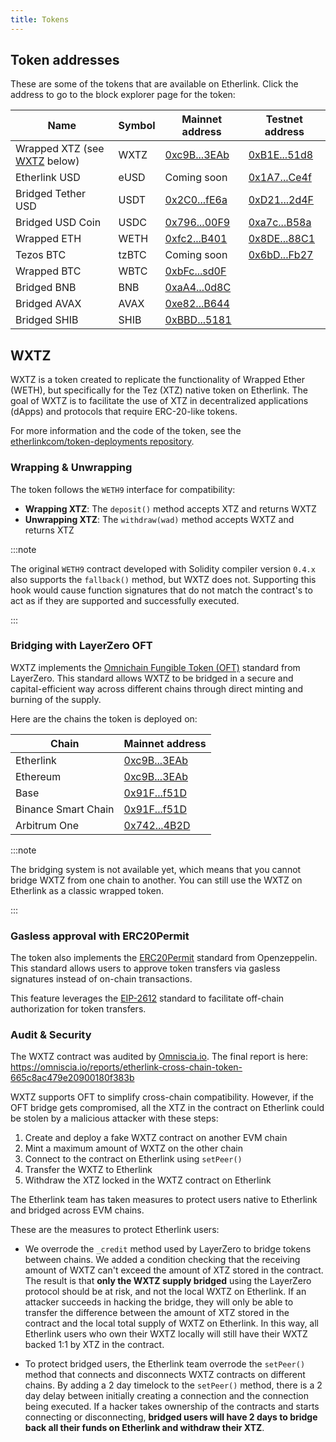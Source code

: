 ```yaml
---
title: Tokens
---
```


## Token addresses

These are some of the tokens that are available on Etherlink.
Click the address to go to the block explorer page for the token:

<table class="token_address_table">
<thead>
  <th>Name</th>
  <th>Symbol</th>
  <th>Mainnet address</th>
  <th>Testnet address</th>
</thead>
<tbody>
<tr>
  <td>Wrapped XTZ (see <a href="#wxtz">WXTZ</a> below)</td>
  <td>WXTZ</td>
  <td><a href="https://explorer.etherlink.com/token/0xc9B53AB2679f573e480d01e0f49e2B5CFB7a3EAb" target="_blank">0xc9B...3EAb</a></td>
  <td><a href="https://testnet-explorer.etherlink.com/address/0xB1Ea698633d57705e93b0E40c1077d46CD6A51d8" target="_blank">0xB1E...51d8</a></td>
</tr>
<tr>
  <td>Etherlink USD</td>
  <td>eUSD</td>
  <td>Coming soon</td>
  <td><a href="https://testnet-explorer.etherlink.com/address/0x1A71f491fb0Ef77F13F8f6d2a927dd4C969ECe4f" target="_blank">0x1A7...Ce4f</a></td>
</tr>
<tr>
  <td>Bridged Tether USD</td>
  <td>USDT</td>
  <td><a href="https://explorer.etherlink.com/address/0x2C03058C8AFC06713be23e58D2febC8337dbfE6A" target="_blank">0x2C0...fE6a</a></td>
  <td><a href="https://testnet-explorer.etherlink.com/address/0xD21B917D2f4a4a8E3D12892160BFFd8f4cd72d4F" target="_blank">0xD21...2d4F</a></td>
</tr>
<tr>
  <td>Bridged USD Coin</td>
  <td>USDC</td>
  <td><a href="https://explorer.etherlink.com/address/0x796Ea11Fa2dD751eD01b53C372fFDB4AAa8f00F9" target="_blank">0x796...00F9</a></td>
  <td><a href="https://testnet-explorer.etherlink.com/address/0xa7c9092A5D2C3663B7C5F714dbA806d02d62B58a" target="_blank">0xa7c...B58a</a></td>
</tr>
<tr>
  <td>Wrapped ETH</td>
  <td>WETH</td>
  <td><a href="https://explorer.etherlink.com/address/0xfc24f770F94edBca6D6f885E12d4317320BcB401" target="_blank">0xfc2...B401</a></td>
  <td><a href="https://testnet-explorer.etherlink.com/address/0x8DEF68408Bc96553003094180E5C90d9fe5b88C1" target="_blank">0x8DE...88C1</a></td>
</tr>
<tr>
  <td>Tezos BTC</td>
  <td>tzBTC</td>
  <td>Coming soon</td>
  <td><a href="https://testnet-explorer.etherlink.com/address/0x6bDE94725379334b469449f4CF49bCfc85ebFb27" target="_blank">0x6bD...Fb27</a></td>
</tr>
<tr>
  <td>Wrapped BTC</td>
  <td>WBTC</td>
  <td><a href="https://explorer.etherlink.com/address/0xbFc94CD2B1E55999Cfc7347a9313e88702B83d0F" target="_blank">0xbFc...sd0F</a></td>
  <td></td>
</tr>
<tr>
  <td>Bridged BNB</td>
  <td>BNB</td>
  <td><a href="https://explorer.etherlink.com/address/0xaA40A1cc1561c584B675cbD12F1423A32E2a0d8C" target="_blank">0xaA4...0d8C</a></td>
  <td></td>
</tr>
<tr>
  <td>Bridged AVAX</td>
  <td>AVAX</td>
  <td><a href="https://explorer.etherlink.com/address/0xe820995cD39B6E09EAa7e4e16337184b4A61B644" target="_blank">0xe82...B644</a></td>
  <td></td>
</tr>
<tr>
  <td>Bridged SHIB</td>
  <td>SHIB</td>
  <td><a href="https://explorer.etherlink.com/address/0xBBD1F50A212357067318a84179892684e1Ac5181" target="_blank">0xBBD...5181</a></td>
  <td></td>
</tr>
</tbody>
</table>

## WXTZ

WXTZ is a token created to replicate the functionality of Wrapped Ether (WETH), but specifically for the Tez (XTZ) native token on Etherlink.
The goal of WXTZ is to facilitate the use of XTZ in decentralized applications (dApps) and protocols that require ERC-20-like tokens.

For more information and the code of the token, see the [etherlinkcom/token-deployments repository](https://github.com/etherlinkcom/token-deployments/tree/main).

### Wrapping & Unwrapping

The token follows the `WETH9` interface for compatibility:

- **Wrapping XTZ**: The `deposit()` method accepts XTZ and returns WXTZ
- **Unwrapping XTZ**: The `withdraw(wad)` method accepts WXTZ and returns XTZ

:::note

The original `WETH9` contract developed with Solidity compiler version `0.4.x` also supports the `fallback()` method, but WXTZ does not.
Supporting this hook would cause function signatures that do not match the contract's to act as if they are supported and successfully executed.

:::

### Bridging with LayerZero OFT

WXTZ implements the [Omnichain Fungible Token (OFT)](https://docs.layerzero.network/v2/developers/evm/oft/quickstart) standard from LayerZero.
This standard allows WXTZ to be bridged in a secure and capital-efficient way across different chains through direct minting and burning of the supply.

Here are the chains the token is deployed on:

<table class="token_address_table">
<thead>
  <th>Chain</th>
  <th>Mainnet address</th>
</thead>
<tbody>
<tr>
  <td>Etherlink</td>
  <td><a href="https://explorer.etherlink.com/address/0xc9B53AB2679f573e480d01e0f49e2B5CFB7a3EAb" target="_blank">0xc9B...3EAb</a></td>
</tr>
<tr>
  <td>Ethereum</td>
  <td><a href="https://etherscan.io/address/0xc9b53ab2679f573e480d01e0f49e2b5cfb7a3eab" target="_blank">0xc9B...3EAb</a></td>
</tr>
<tr>
  <td>Base</td>
  <td><a href="https://basescan.org/address/0x91f9cc2649ac70a071602cade9b0c1a5868af51d" target="_blank">0x91F...f51D</a></td>
</tr>
<tr>
  <td>Binance Smart Chain</td>
  <td><a href="https://bscscan.com/address/0x91F9cc2649ac70a071602cadE9b0C1A5868af51D" target="_blank">0x91F...f51D</a></td>
</tr>
<tr>
  <td>Arbitrum One</td>
  <td><a href="https://arbiscan.io/address/0x7424f00845777a06e21f0bd8873f814a8a814b2d" target="_blank">0x742...4B2D</a></td>
</tr>
</tbody>
</table>

:::note

The bridging system is not available yet, which means that you cannot bridge WXTZ from one chain to another.
You can still use the WXTZ on Etherlink as a classic wrapped token.

:::

### Gasless approval with ERC20Permit

The token also implements the [ERC20Permit](https://docs.openzeppelin.com/contracts/5.x/api/token/erc20#ERC20Permit) standard from Openzeppelin.
This standard allows users to approve token transfers via gasless signatures instead of on-chain transactions.

This feature leverages the [EIP-2612](https://eips.ethereum.org/EIPS/eip-2612) standard to facilitate off-chain authorization for token transfers.

### Audit & Security

The WXTZ contract was audited by [Omniscia.io](https://omniscia.io/).
The final report is here: https://omniscia.io/reports/etherlink-cross-chain-token-665c8ac479e20900180f383b

WXTZ supports OFT to simplify cross-chain compatibility.
However, if the OFT bridge gets compromised, all the XTZ in the contract on Etherlink could be stolen by a malicious attacker with these steps:

1. Create and deploy a fake WXTZ contract on another EVM chain
1. Mint a maximum amount of WXTZ on the other chain
1. Connect to the contract on Etherlink using `setPeer()`
1. Transfer the WXTZ to Etherlink
1. Withdraw the XTZ locked in the WXTZ contract on Etherlink

The Etherlink team has taken measures to protect users native to Etherlink and bridged across EVM chains.

These are the measures to protect Etherlink users:

- We overrode the `_credit` method used by LayerZero to bridge tokens between chains. We added a condition checking that the receiving amount of WXTZ can't exceed the amount of XTZ stored in the contract. The result is that **only the WXTZ supply bridged** using the LayerZero protocol should be at risk, and not the local WXTZ on Etherlink. If an attacker succeeds in hacking the bridge, they will only be able to transfer the difference between the amount of XTZ stored in the contract and the local total supply of WXTZ on Etherlink. In this way, all Etherlink users who own their WXTZ locally will still have their WXTZ backed 1:1 by XTZ in the contract.

- To protect bridged users, the Etherlink team overrode the `setPeer()` method that connects and disconnects WXTZ contracts on different chains.
By adding a 2 day timelock to the `setPeer()` method, there is a 2 day delay between initially creating a connection and the connection being executed.
If a hacker takes ownership of the contracts and starts connecting or disconnecting, **bridged users will have 2 days to bridge back all their funds on Etherlink and withdraw their XTZ**.
